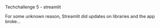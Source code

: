 Techchallenge 5 - streamlit

For some unknown reason, Streamlit did updates on libraries and the app broke...
